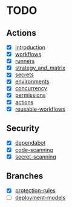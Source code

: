 # TODO

## Actions

- [x] [introduction](docs/actions/introduction.md)
- [x] [workflows](docs/actions/workflows.md)
- [x] [runners](docs/actions/runners.md)
- [x] [strategy_and_matrix](docs/actions/strategy_and_matrix.md)
- [x] [secrets](docs/actions/secrets.md)
- [x] [environments](docs/actions/environments.md)
- [x] [concurrency](docs/actions/concurrency.md)
- [x] [permissions](docs/actions/permissions.md)
- [x] [actions](docs/actions/actions.md)
- [x] [reusable-workflows](docs/actions/reusable_workflows.md)

## Security

- [x] [dependabot](docs/security/dependabot.md)
- [x] [code-scanning](docs/security/code_scanning.md)
- [x] [secret-scanning](docs/security/secret_scanning.md)

## Branches

- [x] [protection-rules](docs/branches/protection_rules.md)
- [ ] [deployment-models](docs/branches/deployment_models.md)
